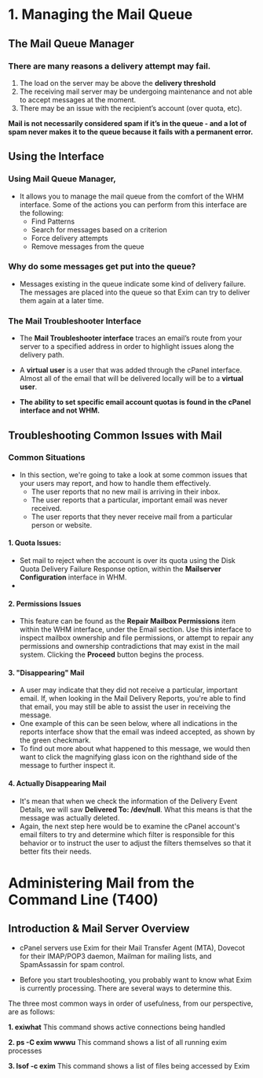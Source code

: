 # **1. Managing the Mail Queue**


## The Mail Queue Manager
### There are many reasons a delivery attempt may fail.
1. The load on the server may be above the **delivery threshold**
2. The receiving mail server may be undergoing maintenance and not able to accept messages at the moment.
3. There may be an issue with the recipient’s account (over quota, etc).

**Mail is not necessarily considered spam if it’s in the queue - and a lot of spam never makes it to the queue because it fails with a permanent error.**

## Using the Interface
### Using Mail Queue Manager,
- It allows you to manage the mail queue from the comfort of the WHM interface. Some of the actions you can perform from this interface are the following:
    - Find Patterns 
    - Search for messages based on a criterion
    - Force delivery attempts 
    - Remove messages from the queue

### Why do some messages get put into the queue?
- Messages existing in the queue indicate some kind of delivery failure. The messages are placed into the queue so that Exim can try to deliver them again at a later time.


### The Mail Troubleshooter Interface
- The **Mail Troubleshooter interface** traces an email’s route from your server to a specified address in order to highlight issues along the delivery path. 

- A **virtual user** is a user that was added through the cPanel interface. Almost all of the email that will be delivered locally will be to a **virtual user**.

- **The ability to set specific email account quotas is found in the cPanel interface and not WHM.**


## Troubleshooting Common Issues with Mail 

### Common Situations 

- In this section, we're going to take a look at some common issues that your users may report, and how to handle them effectively.
    - The user reports that no new mail is arriving in their inbox.
    - The user reports that a particular, important email was never received.
    - The user reports that they never receive mail from a particular person or website.

#### 1. Quota Issues:
- Set mail to reject when the account is over its quota using the Disk Quota Delivery Failure Response option, within the **Mailserver Configuration** interface in WHM.
- 
#### 2. Permissions Issues
- This feature can be found as the **Repair Mailbox Permissions** item within the WHM interface, under the Email section. Use this interface to inspect mailbox ownership and file permissions, or attempt to repair any permissions and ownership contradictions that may exist in the mail system. Clicking the **Proceed** button begins the process.

#### 3. "Disappearing" Mail
- A user may indicate that they did not receive a particular, important email. If, when looking in the Mail Delivery Reports, you're able to find that email, you may still be able to assist the user in receiving the message.
- One example of this can be seen below, where all indications in the reports interface show that the email was indeed accepted, as shown by the green checkmark.
- To find out more about what happened to this message, we would then want to click the magnifying glass icon on the righthand side of the message to further inspect it.

#### 4. Actually Disappearing Mail
- It's mean that when we check the information of the Delivery Event Details, we will saw **Delivered To: /dev/null**. What this means is that the message was actually deleted.
- Again, the next step here would be to examine the cPanel account's email filters to try and determine which filter is responsible for this behavior or to instruct the user to adjust the filters themselves so that it better fits their needs.


# **Administering Mail from the Command Line (T400)**

## Introduction & Mail Server Overview
- cPanel servers use Exim for their Mail Transfer Agent (MTA), Dovecot for their IMAP/POP3 daemon, Mailman for mailing lists, and SpamAssassin for spam control.

- Before you start troubleshooting, you probably want to know what Exim is currently processing. There are several ways to determine this.

The three most common ways in order of usefulness, from our perspective, are as follows:

**1. exiwhat**
This command shows active connections being handled

**2. ps -C exim wwwu**
This command shows a list of all running exim processes

**3. lsof -c exim**
This command shows a list of files being accessed by Exim




